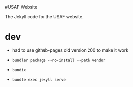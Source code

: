 #USAF Website

The Jekyll code for the USAF website. 

# dev 
- had to use github-pages old version 200 to make it work

- `bundler package --no-install --path vendor`
- `bundix`
- `bundle exec jekyll serve`
